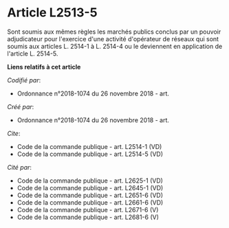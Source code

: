 # Article L2513-5

Sont soumis aux mêmes règles les marchés publics conclus par un pouvoir adjudicateur pour l'exercice d'une activité
d'opérateur de réseaux qui sont soumis aux articles L. 2514-1 à L. 2514-4 ou le deviennent en application de l'article L.
2514-5.

**Liens relatifs à cet article**

_Codifié par_:

  - Ordonnance n°2018-1074 du 26 novembre 2018 - art.

_Créé par_:

  - Ordonnance n°2018-1074 du 26 novembre 2018 - art.

_Cite_:

  - Code de la commande publique - art. L2514-1 (VD)
  - Code de la commande publique - art. L2514-5 (VD)

_Cité par_:

  - Code de la commande publique - art. L2625-1 (VD)
  - Code de la commande publique - art. L2645-1 (VD)
  - Code de la commande publique - art. L2651-6 (VD)
  - Code de la commande publique - art. L2661-6 (VD)
  - Code de la commande publique - art. L2671-6 (V)
  - Code de la commande publique - art. L2681-6 (V)
